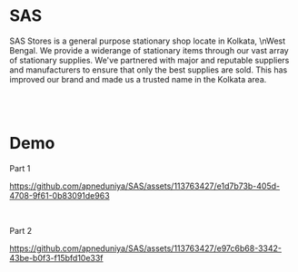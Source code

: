 # SAS

SAS Stores is a general purpose stationary shop locate in Kolkata, \nWest Bengal. We provide a widerange of stationary items through our vast array of stationary supplies. We've partnered with major and reputable suppliers and manufacturers to ensure that only the best supplies are sold. This has improved our brand and made us a trusted name in the Kolkata area.

<br />
<br />

# Demo

Part 1


https://github.com/apneduniya/SAS/assets/113763427/e1d7b73b-405d-4708-9f61-0b83091de963

<br />

Part 2


https://github.com/apneduniya/SAS/assets/113763427/e97c6b68-3342-43be-b0f3-f15bfd10e33f

